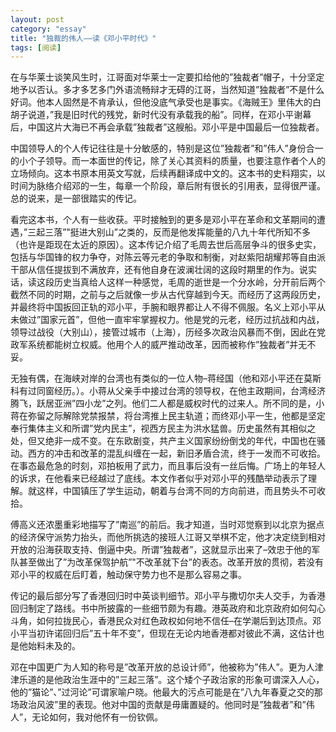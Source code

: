 ```yaml
---
layout: post   
category: "essay"   
title: "独裁的伟人——读《邓小平时代》"   
tags: [阅读]   
---
```


在与华莱士谈笑风生时，江哥面对华莱士一定要扣给他的”独裁者”帽子，十分坚定地予以否认。多才多艺多门外语流畅辩才无碍的江哥，当然知道”独裁者”不是什么好词。他本人固然是不肯承认，但他没底气承受也是事实。《海贼王》里伟大的白胡子说道，”我是旧时代的残党，新时代没有承载我的船”。同样，在邓小平谢幕后，中国这片大海已不再会承载”独裁者”这艘船。邓小平是中国最后一位独裁者。

中国领导人的个人传记往往是十分敏感的，特别是这位”独裁者”和”伟人”身份合一的小个子领导。而一本面世的传记，除了关心其资料的质量，也要注意作者个人的立场倾向。这本书原本用英文写就，后续再翻译成中文的。这本书的史料翔实，以时间为脉络介绍邓的一生，每章一个阶段，章后附有很长的引用表，显得很严谨。总的说来，是一部很踏实的传记。

看完这本书，个人有一些收获。平时接触到的更多是邓小平在革命和文革期间的遭遇，”三起三落”"挺进大别山”之类的，反而是他发挥能量的八九十年代所知不多（也许是距现在太近的原因）。这本传记介绍了毛周去世后高层争斗的很多史实，包括与华国锋的权力争夺，对陈云等元老的争取和制衡，对赵紫阳胡耀邦等自由派干部从信任提拔到不满放弃，还有他自身在波澜壮阔的这段时期里的作为。说实话，读这段历史当真给人这样一种感觉，毛周的逝世是一个分水岭，分开前后两个截然不同的时期，之前与之后就像一步从古代穿越到今天。而经历了这两段历史，并最终将中国扳回正轨的邓小平，手腕和眼界都让人不得不佩服。名义上邓小平从未做过”国家元首”，但他一直牢牢掌握权力。他是党的元老，经历过抗战和内战，领导过战役（大别山），接管过城市（上海），历经多次政治风暴而不倒，因此在党政军系统都能树立权威。他用个人的威严推动改革，因而被称作”独裁者”并无不妥。

无独有偶，在海峡对岸的台湾也有类似的一位人物–蒋经国（他和邓小平还在莫斯科有过同窗经历。）。小蒋从父亲手中接过台湾的领导权，在他主政期间，台湾经济腾飞，跃居亚洲”四小龙”之列。他们二人都是威权时代的过来人。所不同的是，小蒋在弥留之际解除党禁报禁，将台湾推上民主轨道；而终邓小平一生，他都是坚定奉行集体主义和所谓”党内民主”，视西方民主为洪水猛兽。历史虽然有其相似之处，但又绝非一成不变。在东欧剧变，共产主义国家纷纷倒戈的年代，中国也在骚动。西方的冲击和改革的混乱纠缠在一起，新旧矛盾合流，终于一发而不可收拾。在事态最危急的时刻，邓拍板用了武力，而且事后没有一丝后悔。广场上的年轻人的诉求，在他看来已经越过了底线。本文作者似乎对邓小平的残酷举动表示了理解。就这样，中国镇压了学生运动，朝着与台湾不同的方向前进，而且势头不可收拾。

傅高义还浓墨重彩地描写了”南巡”的前后。我才知道，当时邓觉察到以北京为据点的经济保守派势力抬头，而他所挑选的接班人江哥又举棋不定，他才决定绕到相对开放的沿海获取支持、倒逼中央。所谓”独裁者”，这就显示出来了–效忠于他的军队甚至做出了”为改革保驾护航”"不改革就下台”的表态。改革开放的贯彻，若没有邓小平的权威在后盯着，触动保守势力也不是那么容易之事。

传记的最后部分写了香港回归时中英谈判细节。邓小平与撒切尔夫人交手，为香港回归制定了路线。书中所披露的一些细节颇为有趣。港英政府和北京政府如何勾心斗角，如何拉拢民心，香港民众对红色政权如何地不信任–在学潮后到达顶点。邓小平当初许诺回归后”五十年不变”，但现在无论内地香港都对彼此不满，这估计也是他始料未及的。

邓在中国更广为人知的称号是”改革开放的总设计师”，他被称为”伟人”。更为人津津乐道的是他政治生涯中的”三起三落”。这个矮个子政治家的形象可谓深入人心，他的”猫论”、”过河论”可谓家喻户晓。他最大的污点可能是在”八九年春夏之交的那场政治风波”里的表现。他对中国的贡献是毋庸置疑的。他同时是”独裁者”和”伟人”，无论如何，我对他怀有一份钦佩。



